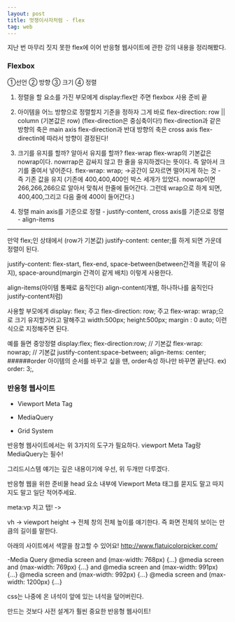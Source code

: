```yaml
---
layout: post
title: 멋쟁이사자처럼 - flex
tag: web
---
```


지난 번 마무리 짓지 못한 flex에 이어 반응형 웹사이트에 관한 강의 내용을 정리해봤다.

### Flexbox
①선언 ② 방향 ③ 크기 ④ 정렬

1. 정렬을 할 요소를 가진 부모에게 display:flex만 주면 flexbox 사용 준비  끝

2. 아이템을 어느 방향으로 정렬할지 기준을 정하자 그게 바로 flex-direction: row || column (기본값은 row)
(flex-direction은 중심축이다!)
flex-direction과 같은 방향의 축은 main axis
flex-direction과 반대 방향의 축은 cross axis
flex-directin에 따라서 방향이 결정된다! 

3. 크기를 유지를 할까? 알아서 유지를 할까?
flex-wrap
flex-wrap의 기본값은 nowrap이다. nowrrap은 감싸지 않고 한 줄을 유지하겠다는 뜻이다. 즉 알아서 크기를 줄여서 넣어준다.
flex-wrap: wrap; ->공간이 모자르면 떨어지게 하는 것 - 즉 기존 값을 유지
(기존에 400,400,400인 박스 세개가 있었다. nowrap이면 266,266,266으로 알아서 맞춰서 한줄에 들어간다. 그런데 wrap으로 하게 되면, 400,400,그리고 다음 줄에 400이 들어간다.)

4. 정렬
main axis를 기준으로 정렬 - justify-content,
cross axis를 기준으로 정렬 - align-items

---

만약 flex;인 상태에서 (row가 기본값) justify-content: center;를 하게 되면 가운데 정렬이 된다.

justify-content: flex-start, flex-end, space-between(between간격을 똑같이 유지), space-around(margin 간격이 같게 배치) 이렇게 사용한다.

align-items(아이템 통째로 움직인다) 
align-content(개별, 하나하나를 움직인다 justify-content처럼)

사용할 부모에게 display: flex; 주고
flex-direction: row; 주고
flex-wrap: wrap;으로 크기 유지할거라고 말해주고
width:500px;
height:500px;
margin : 0 auto; 
이런 식으로 지정해주면 된다.

예를 들면 중앙정렬
display:flex; 
 flex-direction:row; // 기본값
 flex-wrap: nowrap; // 기본값
 justify-content:space-between;
 align-items: center;    
######order
아이템의 순서를 바꾸고 싶을 땐, order속성 하나만 바꾸면 끝난다. ex) order: 3;, 
 
### 반응형 웹사이트

- Viewport Meta Tag

- MediaQuery

- Grid System

반응형 웹사이트에서는 위 3가지의 도구가 필요하다.
viewport Meta Tag랑 MediaQuery는 필수!

그리드시스템 얘기는 깊은 내용이기에 우선, 위 두개만 다루겠다.

반응형 웹을 위한 준비물
head 요소 내부에 Viewport Meta 태그를 묻지도 말고 따지지도 말고 일단 적어주세요.

 meta:vp 치고 탭! -> 

vh -> viewport height -> 전체 창의 전체 높이를 얘기한다. 즉 화면 전체의 보이는 만큼의 길이를 말한다.
 
아래의 사이트에서 색깔을 참고할 수 있어요!
http://www.flatuicolorpicker.com/

-Media Query
@media screen and (max-width: 768px) {...}
@media screen and (max-width: 769px) {...} and @media screen and (max-width: 991px) {...}
@media screen and (max-width: 992px) {...}
@media screen and (max-width: 1200px) {...}

css는 나중에 온 녀석이 앞에 있는 녀석을 덮어버린다.

만드는 것보다 사전 설계가 훨씬 중요한 반응형 웹사이트!
